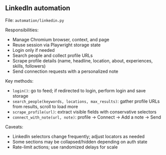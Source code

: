 ## LinkedIn automation

File: `automation/linkedin.py`

Responsibilities:
- Manage Chromium browser, context, and page
- Reuse session via Playwright storage state
- Login only if needed
- Search people and collect profile URLs
- Scrape profile details (name, headline, location, about, experiences, skills, followers)
- Send connection requests with a personalized note

Key methods:
- `login()`: go to feed; if redirected to login, perform login and save storage
- `search_people(keywords, locations, max_results)`: gather profile URLs from results, scroll to load more
- `scrape_profile(url)`: extract visible fields with conservative selectors
- `connect_with_note(url, note)`: profile → Connect → Add a note → Send

Caveats:
- LinkedIn selectors change frequently; adjust locators as needed
- Some sections may be collapsed/hidden depending on auth state
- Rate-limit actions; use randomized delays for scale


